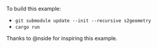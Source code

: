 To build this example:
* `git submodule update --init --recursive s2geometry`
* `cargo run`

Thanks to @nside for inspiring this example.
